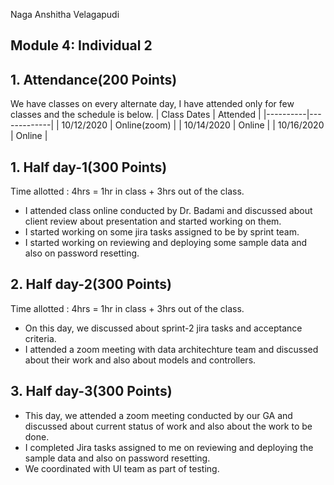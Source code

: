 Naga Anshitha Velagapudi
## Module 4: Individual 2
## 1. Attendance(200 Points)
We have classes on every alternate day, I have attended only for few classes and the schedule is below.
| Class Dates | Attended | 
|----------|-------------|
| 10/12/2020 | Online(zoom) |
| 10/14/2020 | Online |
| 10/16/2020 | Online |

## 1. Half day-1(300 Points)
Time allotted : 4hrs = 1hr in class + 3hrs out of the class.
- I attended class online conducted by Dr. Badami and discussed about client review about presentation and started working on them.
- I started working on some jira tasks assigned to be by sprint team.
- I started working on reviewing and deploying some sample data and also on password resetting.

## 2.  Half day-2(300 Points)

Time allotted : 4hrs = 1hr in class + 3hrs out of the class.
- On this day, we discussed about sprint-2 jira tasks and acceptance criteria.
- I attended a zoom meeting with data architechture team and discussed about their work and also about models and controllers.


## 3. Half day-3(300 Points)
- This day, we attended a zoom meeting conducted by our GA and discussed about current status of work and also about the work to be done.
- I completed Jira tasks assigned to me on reviewing and deploying the sample data and also on password resetting.
- We coordinated with UI team as part of testing.

